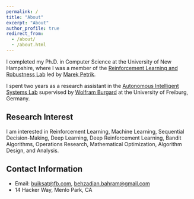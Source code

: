 ```yaml
---
permalink: /
title: "About"
excerpt: "About"
author_profile: true
redirect_from:
  - /about/
  - /about.html
---
```


I completed my Ph.D. in Computer Science at the University of New Hampshire, where I was a member of the [Reinforcement Learning and Robustness Lab](http://rmdp.xyz/) led by [Marek Petrik](https://marek.petrik.us/).

I spent two years as a research assistant in the [Autonomous Intelligent Systems Lab](http://ais.informatik.uni-freiburg.de/) supervised by [Wolfram Burgard](http://www2.informatik.uni-freiburg.de/~burgard/index.html) at the University of Freiburg, Germany.


## Research Interest
I am interested in Reinforcement Learning, Machine Learning, Sequential Decision-Making, Deep Learning, Deep Reinforcement Learning, Bandit Algorithms, Operations Research, Mathematical Optimization, Algorithm Design, and Analysis.


## Contact Information

* Email: buiksat@fb.com, behzadian.bahram@gmail.com
* 14 Hacker Way, Menlo Park, CA
